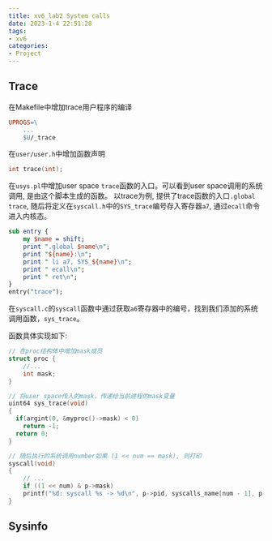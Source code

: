 ```yaml
---
title: xv6_lab2 System calls
date: 2023-1-4 22:51:28
tags:
- xv6
categories:
- Project
---
```


## Trace

在Makefile中增加trace用户程序的编译

```Makefile
UPROGS=\
	...
	$U/_trace
```

在`user/user.h`中增加函数声明

```c
int trace(int);
```

在`usys.pl`中增加user space `trace`函数的入口。可以看到user space调用的系统调用, 是由这个脚本生成的函数。
以trace为例, 提供了trace函数的入口`.global trace`, 随后将定义在`syscall.h`中的`SYS_trace`编号存入寄存器`a7`, 通过`ecall`命令进入内核态。


```perl
sub entry {
    my $name = shift;
    print ".global $name\n";
    print "${name}:\n";
    print " li a7, SYS_${name}\n";
    print " ecall\n";
    print " ret\n";
}
entry("trace");
```

在`syscall.c`的`syscall`函数中通过获取`a6`寄存器中的编号，找到我们添加的系统调用函数，`sys_trace`。

函数具体实现如下:

```c
// 在proc结构体中增加mask成员
struct proc {
	//...
	int mask;
}

// 将user space传入的mask，传递给当前进程的mask变量
uint64 sys_trace(void)
{
  if(argint(0, &myproc()->mask) < 0)
    return -1;
  return 0;
}

// 随后执行的系统调用number如果 (1 << num == mask), 则打印
syscall(void)
{
    // ...
    if ((1 << num) & p->mask)
	printf("%d: syscall %s -> %d\n", p->pid, syscalls_name[num - 1], p->trapframe->a0);
}
```

## Sysinfo
